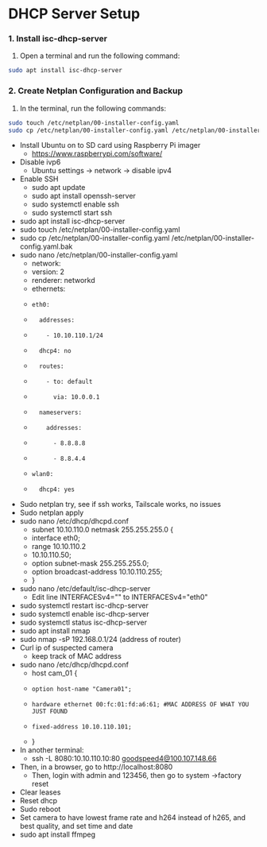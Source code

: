 # DHCP Server Setup

### 1. Install isc-dhcp-server
1. Open a terminal and run the following command:
```bash
sudo apt install isc-dhcp-server
```
### 2. Create Netplan Configuration and Backup
1. In the terminal, run the following commands:
```bash
sudo touch /etc/netplan/00-installer-config.yaml
sudo cp /etc/netplan/00-installer-config.yaml /etc/netplan/00-installer-config.yaml.bak
```

* Install Ubuntu on to SD card using Raspberry Pi imager
    * https://www.raspberrypi.com/software/
* Disable ivp6
    * Ubuntu settings -> network -> disable ipv4
* Enable SSH
    * sudo apt update 
    * sudo apt install openssh-server
    * sudo systemctl enable ssh
    * sudo systemctl start ssh
* sudo apt install isc-dhcp-server
* sudo touch /etc/netplan/00-installer-config.yaml
*  sudo cp /etc/netplan/00-installer-config.yaml /etc/netplan/00-installer-config.yaml.bak
*   sudo nano /etc/netplan/00-installer-config.yaml
    * network:
    *   version: 2
    *   renderer: networkd
    *   ethernets:
    *     eth0:
    *       addresses:
    *         - 10.10.110.1/24
    *       dhcp4: no
    *       routes:
    *         - to: default
    *           via: 10.0.0.1                                                                                                                                
    *       nameservers:                                                                                                                                          
    *         addresses:                                                                                                                                         
    *           - 8.8.8.8
    *           - 8.8.4.4
    *     wlan0:                                                                                                                                                  
    *       dhcp4: yes  
*  Sudo netplan try, see if ssh works, Tailscale works, no issues
* Sudo netplan apply
* sudo nano /etc/dhcp/dhcpd.conf
    * subnet 10.10.110.0 netmask 255.255.255.0 { 
    * interface eth0; 
    * range 10.10.110.2 
    * 10.10.110.50; 
    * option subnet-mask 255.255.255.0; 
    * option broadcast-address 10.10.110.255; 
    * }
* sudo nano /etc/default/isc-dhcp-server
    * Edit line INTERFACESv4="" to INTERFACESv4="eth0"
* sudo systemctl restart isc-dhcp-server
* sudo systemctl enable isc-dhcp-server
* sudo systemctl status isc-dhcp-server
* sudo apt install nmap
* sudo nmap -sP 192.168.0.1/24 (address of router)
* Curl ip of suspected camera
    * keep track of MAC address
* sudo nano /etc/dhcp/dhcpd.conf
    * host cam_01 {
    *     option host-name "Camera01";
    *     hardware ethernet 00:fc:01:fd:a6:61; #MAC ADDRESS OF WHAT YOU JUST FOUND
    *     fixed-address 10.10.110.101;
    * }
* In another terminal:
    * ssh -L 8080:10.10.110.10:80 goodspeed4@100.107.148.66
* Then, in a browser, go to http://localhost:8080
    * Then, login with admin and 123456, then go to system ->factory reset
* Clear leases
* Reset dhcp 
* Sudo reboot
* Set camera to have lowest frame rate and h264 instead of h265, and best quality, and set time and date
* sudo apt install ffmpeg
